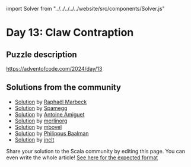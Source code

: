 import Solver from "../../../../../website/src/components/Solver.js"

# Day 13: Claw Contraption

## Puzzle description

https://adventofcode.com/2024/day/13

## Solutions from the community
- [Solution](https://github.com/rmarbeck/advent2024/blob/main/day13/src/main/scala/Solution.scala) by [Raphaël Marbeck](https://github.com/rmarbeck)
- [Solution](https://github.com/spamegg1/aoc/blob/master/2024/13/13.worksheet.sc#L109) by [Spamegg](https://github.com/spamegg1)
- [Solution](https://github.com/aamiguet/advent-2024/blob/main/src/main/scala/ch/aamiguet/advent2024/Day13.scala) by [Antoine Amiguet](https://github.com/aamiguet)
- [Solution](https://github.com/merlinorg/aoc2024/blob/main/src/main/scala/Day13.scala) by [merlinorg](https://github.com/merlinorg)
- [Solution](https://gist.github.com/mbovel/f26d82b2fd3d46cb55520268994371f8) by [mbovel](https://github.com/mbovel)
- [Solution](https://github.com/Philippus/adventofcode/blob/main/src/main/scala/adventofcode2024/Day13.scala) by [Philippus Baalman](https://github.com/philippus)
- [Solution](https://github.com/jnclt/adventofcode2024/blob/main/day13/claw-contraption.sc) by [jnclt](https://github.com/jnclt)

Share your solution to the Scala community by editing this page.
You can even write the whole article! [See here for the expected format](https://github.com/scalacenter/scala-advent-of-code/discussions/424)
